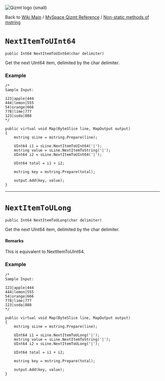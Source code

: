 <a href='Hidden comment: Image:'></a><img src='http://qizmt.googlecode.com/svn/wiki/images/Qizmt_logo_small.png' alt='Qizmt logo (small)' />

Back to <a href='Hidden comment: Link:'></a>[Wiki Main](Main.md) / [MySpace Qizmt Reference](MySpaceQizmtReference.md) / [Non-static methods of mstring](MySpaceQizmtReferenceMStringMethods.md)



# `NextItemToUInt64` #
`public Int64 NextItemToUInt64(char delimiter)`

Get the next UInt64 item, delimited by the char delimiter.

### Example ###
```
/*
Sample Input:

123|apple|444
444|lemon|555
54|orange|666
778|lime|777
123|soda|888
*/

public virtual void Map(ByteSlice line, MapOutput output)
{
    mstring sLine = mstring.Prepare(line);

    UInt64 i1 = sLine.NextItemToUInt64('|');
    mstring value = sLine.NextItemToString('|');
    UInt64 i2 = sLine.NextItemToUInt64('|');

    UInt64 total = i1 + i2;

    mstring key = mstring.Prepare(total);

    output.Add(key, value);
} 
```

---




# `NextItemToULong` #
`public Int64 NextItemToULong(char delimiter)`

Get the next UInt64 item, delimited by the char delimiter.
#### Remarks ####
This is equivalent to NextItemToUInt64.

### Example ###
```
/*
Sample Input:

123|apple|444
444|lemon|555
54|orange|666
778|lime|777
123|soda|888
*/

public virtual void Map(ByteSlice line, MapOutput output)
{
    mstring sLine = mstring.Prepare(line);

    UInt64 i1 = sLine.NextItemToULong('|');
    mstring value = sLine.NextItemToString('|');
    UInt64 i2 = sLine.NextItemToULong('|');

    UInt64 total = i1 + i2;

    mstring key = mstring.Prepare(total);

    output.Add(key, value);
} 
```